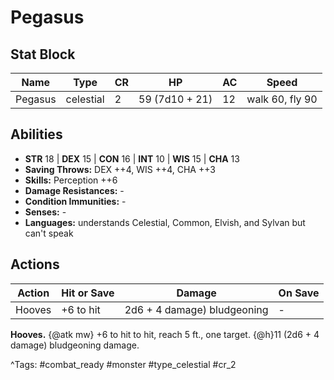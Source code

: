 # Pegasus

## Stat Block

| Name | Type | CR | HP | AC | Speed |
|------|------|----|----|----|-------|
| Pegasus | celestial | 2 | 59 (7d10 + 21) | 12 | walk 60, fly 90 |

## Abilities

- **STR** 18 | **DEX** 15 | **CON** 16 | **INT** 10 | **WIS** 15 | **CHA** 13
- **Saving Throws:** DEX ++4, WIS ++4, CHA ++3  
- **Skills:** Perception ++6  
- **Damage Resistances:** -  
- **Condition Immunities:** -  
- **Senses:** -  
- **Languages:** understands Celestial, Common, Elvish, and Sylvan but can't speak


## Actions

| Action | Hit or Save | Damage | On Save |
|--------|--------------|--------|----------|
| Hooves | +6 to hit | 2d6 + 4 damage) bludgeoning | - |

**Hooves.** {@atk mw} +6 to hit to hit, reach 5 ft., one target. {@h}11 (2d6 + 4 damage) bludgeoning damage.


^Tags: #combat_ready #monster #type_celestial #cr_2